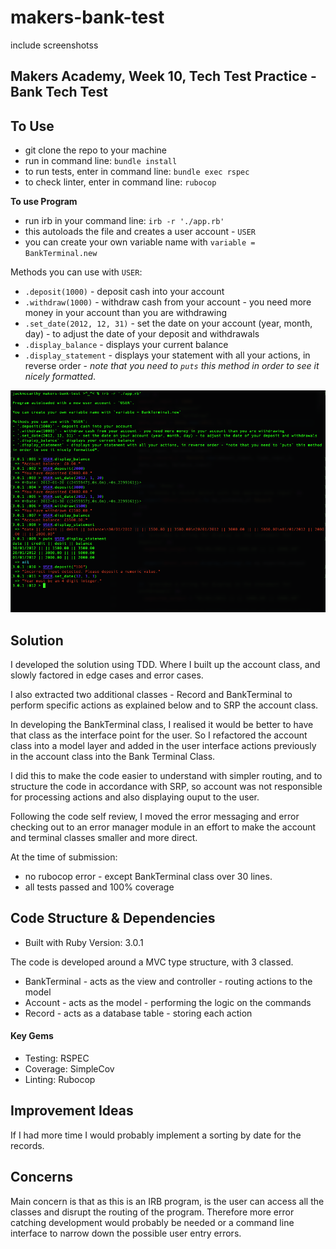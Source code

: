 # makers-bank-test
include screenshotss
## Makers Academy, Week 10, Tech Test Practice - Bank Tech Test

## To Use
- git clone the repo to your machine
- run in command line: `bundle install`
- to run tests, enter in command line: `bundle exec rspec`
- to check linter, enter in command line: `rubocop`

**To use Program**
- run irb in your command line: `irb -r './app.rb'`
- this autoloads the file and creates a user account - `USER`
- you can create your own variable name with `variable = BankTerminal.new`

Methods you can use with `USER`:
- `.deposit(1000)` - deposit cash into your account
- `.withdraw(1000)` - withdraw cash from your account - you need more money in your account than you are withdrawing
- `.set_date(2012, 12, 31)` - set the date on your account (year, month, day) - to adjust the date of your deposit and withdrawals
- `.display_balance` - displays your current balance
- `.display_statement` - displays your statement with all your actions, in reverse order - *note that you need to `puts` this method in order to see it nicely formatted*.

![screenshot](./IRB_demo_screenshot.png)

## Solution
I developed the solution using TDD. Where I built up the account class, and slowly factored in edge cases and error cases.

I also extracted two additional classes - Record and BankTerminal to perform specific actions as explained below and to SRP the account class.

In developing the BankTerminal class, I realised it would be better to have that class as the interface point for the user. So I refactored the account class into a model layer and added in the user interface actions previously in the account class into the Bank Terminal Class.

I did this to make the code easier to understand with simpler routing, and to structure the code in accordance with SRP, so account was not responsible for processing actions and also displaying ouput to the user.

Following the code self review, I moved the error messaging and error checking out to an error manager module in an effort to make the account and terminal classes smaller and more direct.

At the time of submission:
- no rubocop error - except BankTerminal class over 30 lines.
- all tests passed and 100% coverage

## Code Structure & Dependencies
- Built with Ruby Version: 3.0.1

The code is developed around a MVC type structure, with 3 classed.
  - BankTerminal - acts as the view and controller - routing actions to the model
  - Account - acts as the model - performing the logic on the commands
  - Record - acts as a database table - storing each action

#### Key Gems
- Testing: RSPEC
- Coverage: SimpleCov
- Linting: Rubocop

## Improvement Ideas
If I had more time I would probably implement a sorting by date for the records.

## Concerns
Main concern is that as this is an IRB program, is the user can access all the classes and disrupt the routing of the program. Therefore more error catching development would probably be needed or a command line interface to narrow down the possible user entry errors.
